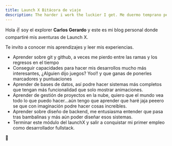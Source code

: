 ```yaml
---
title: Launch X Bitácora de viaje
description: The harder i work the luckier I get. Me duermo temprano pero madrugo todos los días.
---
```


Hola ✌️  soy el explorer **Carlos Gerardo** y este es mi blog personal donde compartiré mis aventuras de Launch X.

Te invito a conocer mis aprendizajes y leer mis experiencias.

<ul>
  <li>Aprender sobre git y github, a veces me pierdo entre las ramas y los regresos en el tiempo</li>
  <li>Conseguir capacidades para hacer mis desarrollos mucho más interesantes, ¿Alguien dijo juegos? Yoo!! y que ganas de ponerles marcadores y puntuaciones </li>
  <li>Aprender de bases de datos, así podre hacer sistemas más completos que tengan más funcionalidad que solo mostrar animaciones. </li>
  <li>Aprender de gestión de proyectos en la nube, quiero que el mundo vea todo lo que puedo hacer...aún tengo que aprender que haré jaja peeero se que con imaginación podre hacer cosas increibles. </li>
  <li>Aprender sobre diseño de backend, me entusiasma entender que pasa tras bambalinas y más aún poder diseñar esos sistemas. </li>
  <li>Terminar este módulo del launchX y salir a conquistar mi primer empleo como desarrollador fullstack. </li>
  
</ul>

🚀
